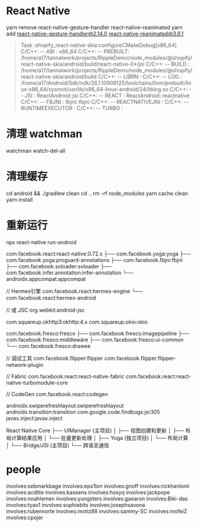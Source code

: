 
# React Native

yarn remove react-native-gesture-handler react-native-reanimated
yarn add react-native-gesture-handler@2.14.0 react-native-reanimated@3.6.1



> Task :shopify_react-native-skia:configureCMakeDebug[x86_64]
C/C++: -- ABI     : x86_64
C/C++: -- PREBUILT: /home/a17/tannalwork/projects/RippleDemo/node_modules/@shopify/react-native-skia/android/build/react-native-0*/jni
C/C++: -- BUILD   : /home/a17/tannalwork/projects/RippleDemo/node_modules/@shopify/react-native-skia/android/build
C/C++: -- LIBRN   :
C/C++: -- LOG     : /home/a17/Android/Sdk/ndk/26.1.10909125/toolchains/llvm/prebuilt/linux-x86_64/sysroot/usr/lib/x86_64-linux-android/24/liblog.so
C/C++: -- JSI     : ReactAndroid::jsi
C/C++: -- REACT   : ReactAndroid::reactnative
C/C++: -- FBJNI   : fbjni::fbjni
C/C++: -- REACTNATIVEJNI   :
C/C++: -- RUNTIMEEXECUTOR   :
C/C++: -- TURBO   :


# 清理 watchman
watchman watch-del-all

# 清理缓存
cd android && ./gradlew clean
cd ..
rm -rf node_modules
yarn cache clean
yarn install

# 重新运行
npx react-native run-android

com.facebook.react:react-native:0.72.x
├── com.facebook.yoga:yoga
├── com.facebook.yoga:proguard-annotations
├── com.facebook.fbjni:fbjni
├── com.facebook.soloader:soloader
├── com.facebook.infer.annotation:infer-annotation
└── androidx.appcompat:appcompat

// Hermes引擎
com.facebook.react:hermes-engine
└── com.facebook.react:hermes-android

// 或 JSC
org.webkit:android-jsc

com.squareup.okhttp3:okhttp:4.x
com.squareup.okio:okio

com.facebook.fresco:fresco
├── com.facebook.fresco:imagepipeline
├── com.facebook.fresco:middleware
├── com.facebook.fresco:ui-common
└── com.facebook.fresco:drawee

// 调试工具
com.facebook.flipper:flipper
com.facebook.flipper:flipper-network-plugin

// Fabric
com.facebook.react:react-native-fabric
com.facebook.react:react-native-turbomodule-core

// CodeGen
com.facebook.react:codegen

androidx.swiperefreshlayout:swiperefreshlayout
androidx.transition:transition
com.google.code.findbugs:jsr305
javax.inject:javax.inject

React Native Core
├── UIManager (主项目)
│   ├── 视图创建和更新
│   ├── 布局计算结果应用
│   └── 批量更新处理
│
├── Yoga (独立项目)
│   └── 布局计算
│
└── Bridge/JSI (主项目)
    └── 跨语言通信

# people

involves:sebmarkbage
involves:eps1lon
involves:gnoff
involves:rickhanlonii
involves:acdlite
involves:kassens
involves:hoxyq
involves:jackpope
involves:noahlemen
involves:yungsters
involves:gaearon
involves:Biki-das
involves:tyao1
involves:sophiebits
involves:josephsavona
involves:rubennorte
involves:motiz88
involves:sammy-SC
involves:mofeiZ
involves:cpojer
